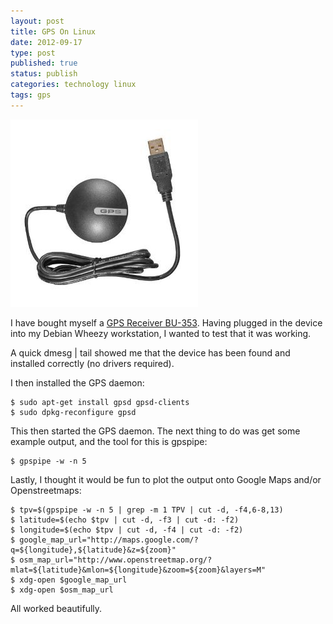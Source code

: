 ```yaml
--- 
layout: post 
title: GPS On Linux
date: 2012-09-17
type: post 
published: true 
status: publish
categories: technology linux
tags: gps
---
```


<a href="http://www.amazon.co.uk/gp/product/B000PKX2KA/ref=as_li_ss_il?ie=UTF8&camp=1634&creative=19450&creativeASIN=B000PKX2KA&linkCode=as2&tag=robsquadnet-21"><img src="/assets/gps-bu-353.jpg" class="image-right" alt="GPS Receiver BU-353"></a>

I have bought myself a [GPS Receiver BU-353](http://www.amazon.co.uk/gp/product/B000PKX2KA/ref=as_li_ss_il?ie=UTF8&camp=1634&creative=19450&creativeASIN=B000PKX2KA&linkCode=as2&tag=robsquadnet-21).
Having plugged in the device into my Debian Wheezy workstation, I wanted
to test that it was working.

<!--more-->

A quick dmesg | tail showed me that the device has been found and
installed correctly (no drivers required).

I then installed the GPS daemon:

    $ sudo apt-get install gpsd gpsd-clients
    $ sudo dpkg-reconfigure gpsd

This then started the GPS daemon. The next thing to do was get some
example output, and the tool for this is gpspipe:

    $ gpspipe -w -n 5

Lastly, I thought it would be fun to plot the output onto Google Maps
and/or Openstreetmaps:

    $ tpv=$(gpspipe -w -n 5 | grep -m 1 TPV | cut -d, -f4,6-8,13)
    $ latitude=$(echo $tpv | cut -d, -f3 | cut -d: -f2)
    $ longitude=$(echo $tpv | cut -d, -f4 | cut -d: -f2)
    $ google_map_url="http://maps.google.com/?q=${longitude},${latitude}&z=${zoom}"
    $ osm_map_url="http://www.openstreetmap.org/?mlat=${latitude}&mlon=${longitude}&zoom=${zoom}&layers=M"
    $ xdg-open $google_map_url
    $ xdg-open $osm_map_url

All worked beautifully.

